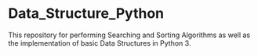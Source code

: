 # Data_Structure_Python
This repository for performing Searching and Sorting Algorithms as well as the implementation of basic Data Structures in Python 3.
